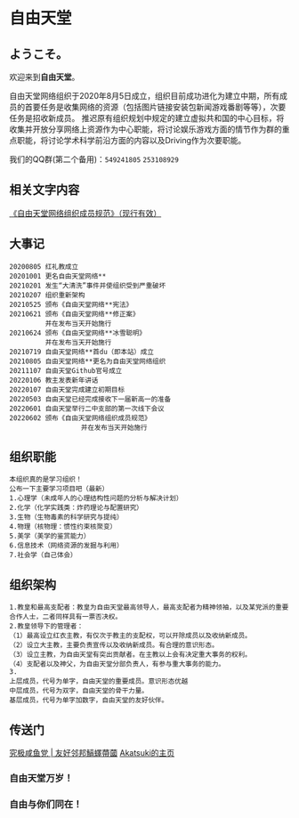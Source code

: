 # 自由天堂
## ようこそ。

欢迎来到**自由天堂**。

自由天堂网络组织于2020年8月5日成立，组织目前成功进化为建立中期，所有成员的首要任务是收集网络的资源（包括图片链接安装包新闻游戏番剧等等），次要任务是招收新成员。
推迟原有组织规划中规定的建立虚拟共和国的中心目标，将收集并开放分享网络上资源作为中心职能，将讨论娱乐游戏方面的情节作为群的重点职能，将讨论学术科学前沿方面的内容以及Driving作为次要职能。

我们的QQ群(第二个备用)：```549241805``` ```253108929``` 

##  相关文字内容

[《自由天堂网络组织成员规范》（现行有效）](https://free-heaven.github.io/002/)

## 大事记

```
20200805 红礼教成立
20201001 更名自由天堂网络**
20210201 发生“大清洗”事件并使组织受到严重破坏
20210207 组织重新架构
20210525 颁布《自由天堂网络**宪法》
20210621 颁布《自由天堂网络**修正案》
		 并在发布当天开始施行
20210624 颁布《自由天堂网络**冰雪聪明》
		 并在发布当天开始施行
20210719 自由天堂网络**首du（即本站）成立
20210805 自由天堂网络**更名为自由天堂网络组织
20211107 自由天堂Github官号成立
20220106 教主发表新年讲话
20220107 自由天堂完成建立初期目标
20220503 自由天堂已经完成接收下一届新高一的准备
20220601 自由天堂举行二中支部的第一次线下会议
20220602 颁布《自由天堂网络组织成员规范》
                  并在发布当天开始施行

```
##  组织职能

```
本组织真的是学习组织！
公布一下主要学习项目吧（最新）
1.心理学（未成年人的心理结构性问题的分析与解决计划）
2.化学（化学实践类：炸药理论与配置研究）
3.生物（生物毒素的科学研究与提纯）
4.物理（核物理：惯性约束核聚变）
5.美学（美学的鉴赏能力）
6.信息技术（网络资源的发掘与利用）
7.社会学（自己体会）

```
##  组织架构

```
1.教皇和最高支配者：教皇为自由天堂最高领导人，最高支配者为精神领袖，以及某党派的重要合作人士，二者同样具有一票否决权。
2.教皇领导下的管理者：
（1）最高设立红衣主教，有仅次于教主的支配权，可以开除成员以及收纳新成员。
（2）设立大主教，主要负责宣传以及收纳新成员。有合理的意识形态。
（3）设立主教，为自由天堂有突出贡献者。在主教以上会有决定重大事务的权利。
（4）支配者以及神父，为自由天堂分部负责人，有参与重大事务的能力。
3.
上层成员，代号为单字，自由天堂的重要成员。意识形态优越
中层成员，代号为双字，自由天堂的骨干力量。
基层成员，代号为单字加数字，自由天堂的友好伙伴。

```

## 传送门
[究极咸鱼党 \| 友好邻邦鰝蠌蔕蔮](https://kmyoamoa.github.io/usfparty/)
[Akatsuki的主页](https://kmyoamoa.github.io/)


### 自由天堂万岁！
### 自由与你们同在！
